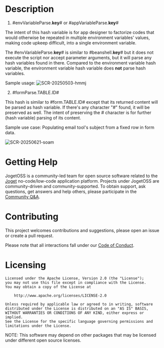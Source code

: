 # Description

1. #envVariableParse.**key**# or #appVariableParse.**key**#

The intent of this hash variable is for app designer to factorize codes that would otherwise be repeated in multiple environment variables' values, making code upkeep difficult, into a single environment variable.

The #envVariableParse.**key**# is similar to #beanshell.**key**# but it does not execute the script nor accept parameter arguments, but it will parse any hash variables found in there. Compared to the environment variable hash variable, the environment variable hash variable does **not** parse hash variables.

Sample usage:
![SCR-20250503-hmmj](https://github.com/user-attachments/assets/02efe3aa-46ee-4c5d-baf5-b35487ec4e79)

2. #formParse.TABLE.ID#

This hash is similar to #form.TABLE.ID# except that its returned content will be parsed as hash variable. If there's any character "#" found, it will be preserved as well. The intent of preserving the # character is for further (hash variable) parsing of its content. 

Sample use case: Populating email tool's subject from a fixed row in form data.

![SCR-20250621-soam](https://github.com/user-attachments/assets/7b0bbbf2-d54f-4518-9c58-86bb42dc7a3b)

# Getting Help

JogetOSS is a community-led team for open source software related to the [Joget](https://www.joget.org) no-code/low-code application platform.
Projects under JogetOSS are community-driven and community-supported.
To obtain support, ask questions, get answers and help others, please participate in the [Community Q&A](https://answers.joget.org/).

# Contributing

This project welcomes contributions and suggestions, please open an issue or create a pull request.

Please note that all interactions fall under our [Code of Conduct](https://github.com/jogetoss/repo-template/blob/main/CODE_OF_CONDUCT.md).

# Licensing

    Licensed under the Apache License, Version 2.0 (the "License");
    you may not use this file except in compliance with the License.
    You may obtain a copy of the License at

        http://www.apache.org/licenses/LICENSE-2.0

    Unless required by applicable law or agreed to in writing, software
    distributed under the License is distributed on an "AS IS" BASIS,
    WITHOUT WARRANTIES OR CONDITIONS OF ANY KIND, either express or implied.
    See the License for the specific language governing permissions and
    limitations under the License.

NOTE: This software may depend on other packages that may be licensed under different open source licenses.
